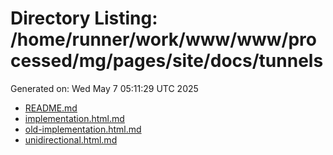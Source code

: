 # Directory Listing: /home/runner/work/www/www/processed/mg/pages/site/docs/tunnels
Generated on: Wed May  7 05:11:29 UTC 2025

- [README.md](README.md)
- [implementation.html.md](implementation.html.md)
- [old-implementation.html.md](old-implementation.html.md)
- [unidirectional.html.md](unidirectional.html.md)
